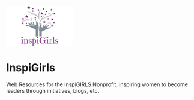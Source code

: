 ![logo](images/inspiGirls.PNG)
# InspiGirls
Web Resources for the InspiGIRLS Nonprofit, inspiring women to become leaders through initiatives, blogs, etc.
